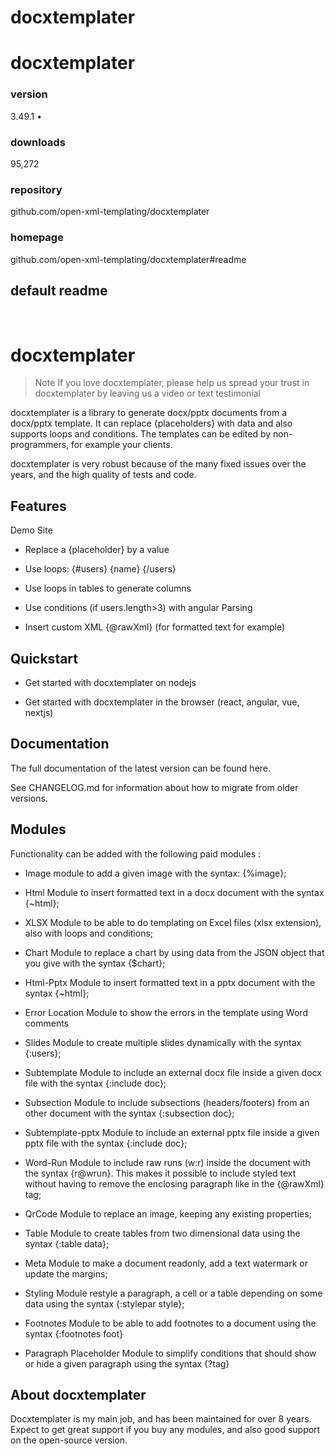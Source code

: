 # docxtemplater

# docxtemplater&#x20;

### version

3.49.1 •&#x20;

### downloads

95,272&#x20;

### repository

github.com/open-xml-templating/docxtemplater&#x20;

### homepage

github.com/open-xml-templating/docxtemplater#readme&#x20;

## default readme

​

# docxtemplater

> Note If you love docxtemplater, please help us spread your trust in
> docxtemplater by leaving us a video or text
> testimonial







docxtemplater is a library to generate docx/pptx documents from a
docx/pptx template. It can replace {placeholders} with data and also supports
loops and conditions. The templates can be edited by non-programmers, for
example your clients.

docxtemplater is very robust because of the many fixed issues over the
years, and the high quality of tests and code.

## Features

Demo Site

* Replace a {placeholder} by a value

* Use loops: {#users} {name} {/users}&#x20;

* Use loops in tables to generate columns

* Use conditions (if users.length>3) with angular Parsing

* Insert custom XML {@rawXml} (for formatted text for example)

## Quickstart

* Get started with docxtemplater on nodejs

* Get started with docxtemplater in the browser (react, angular, vue, nextjs)

## Documentation

The full documentation of the latest version can be found
here.

See CHANGELOG.md for information about how to
migrate from older versions.

## Modules

Functionality can be added with the following paid modules :

* Image module to add a given image with the syntax: {%image};

* Html Module to insert formatted text in a docx document with the syntax {\~html};

* XLSX Module to be able to do templating on Excel files (xlsx extension), also with loops and conditions;

* Chart Module to replace a chart by using data from the JSON object that you give with the syntax {\$chart};

* Html-Pptx Module to insert formatted text in a pptx document with the syntax {\~html};

* Error Location Module to show the errors in the template using Word comments

* Slides Module to create multiple slides dynamically with the syntax {:users};

* Subtemplate Module to include an external docx file inside a given docx file with the syntax {:include doc};

* Subsection Module to include subsections (headers/footers) from an other document with the syntax {:subsection doc};

* Subtemplate-pptx Module to include an external pptx file inside a given pptx file with the syntax {:include doc};

* Word-Run Module to include raw runs (w:r) inside the document with the syntax {r\@wrun}. This makes it possible to include styled text without having to remove the enclosing paragraph like in the {@rawXml} tag;

* QrCode Module to replace an image, keeping any existing properties;

* Table Module to create tables from two dimensional data using the syntax {:table data};

* Meta Module to make a document readonly, add a text watermark or update the margins;

* Styling Module restyle a paragraph, a cell or a table depending on some data using the syntax {:stylepar style};

* Footnotes Module to be able to add footnotes to a document using the syntax {:footnotes foot}

* Paragraph Placeholder Module to simplify conditions that should show or hide a given paragraph using the syntax {?tag}

## About docxtemplater

Docxtemplater is my main job, and has been maintained for over 8 years. Expect
to get great support if you buy any modules, and also good support on the
open-source version.

&#x20;          &#x20;


